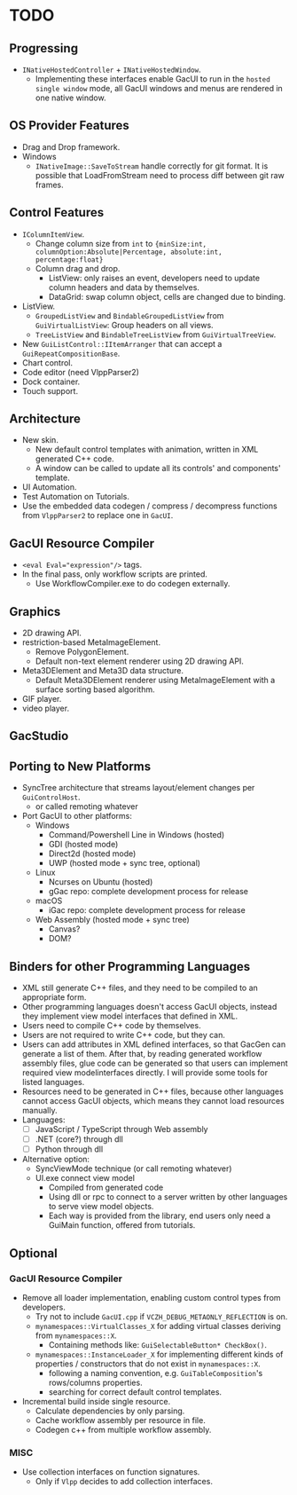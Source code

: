 # TODO

## Progressing

- `INativeHostedController` + `INativeHostedWindow`.
  - Implementing these interfaces enable GacUI to run in the `hosted single window` mode, all GacUI windows and menus are rendered in one native window.

## OS Provider Features

- Drag and Drop framework.
- Windows
  - `INativeImage::SaveToStream` handle correctly for git format. It is possible that LoadFromStream need to process diff between git raw frames.

## Control Features

- `IColumnItemView`.
  - Change column size from `int` to `{minSize:int, columnOption:Absolute|Percentage, absolute:int, percentage:float}`
  - Column drag and drop.
    - ListView: only raises an event, developers need to update column headers and data by themselves.
    - DataGrid: swap column object, cells are changed due to binding.
- ListView.
  - `GroupedListView` and `BindableGroupedListView` from `GuiVirtualListView`: Group headers on all views.
  - `TreeListView` and `BindableTreeListView` from `GuiVirtualTreeView`.
- New `GuiListControl::IItemArranger` that can accept a `GuiRepeatCompositionBase`.
- Chart control.
- Code editor (need VlppParser2)
- Dock container.
- Touch support.

## Architecture

- New skin.
  - New default control templates with animation, written in XML generated C++ code.
  - A window can be called to update all its controls' and components' template.
- UI Automation.
- Test Automation on Tutorials.
- Use the embedded data codegen / compress / decompress functions from `VlppParser2` to replace one in `GacUI`.

## GacUI Resource Compiler

- `<eval Eval="expression"/>` tags.
- In the final pass, only workflow scripts are printed.
  - Use WorkflowCompiler.exe to do codegen externally.

## Graphics

- 2D drawing API.
- restriction-based MetaImageElement.
  - Remove PolygonElement.
  - Default non-text element renderer using 2D drawing API.
- Meta3DElement and Meta3D data structure.
  - Default Meta3DElement renderer using MetaImageElement with a surface sorting based algorithm.
- GIF player.
- video player.

## GacStudio

## Porting to New Platforms

- SyncTree architecture that streams layout/element changes per `GuiControlHost`.
  - or called remoting whatever
- Port GacUI to other platforms:
  - Windows
    - Command/Powershell Line in Windows (hosted)
    - GDI (hosted mode)
    - Direct2d (hosted mode)
    - UWP (hosted mode + sync tree, optional)
  - Linux
    - Ncurses on Ubuntu (hosted)
    - gGac repo: complete development process for release
  - macOS
    - iGac repo: complete development process for release
  - Web Assembly (hosted mode + sync tree)
    - Canvas?
    - DOM?

## Binders for other Programming Languages

- XML still generate C++ files, and they need to be compiled to an appropriate form.
- Other programming languages doesn't access GacUI objects, instead they implement view model interfaces that defined in XML.
- Users need to compile C++ code by themselves.
- Users are not required to write C++ code, but they can.
- Users can add attributes in XML defined interfaces, so that GacGen can generate a list of them. After that, by reading generated workflow assembly files, glue code can be generated so that users can implement required view modelinterfaces directly. I will provide some tools for listed languages.
- Resources need to be generated in C++ files, because other languages cannot access GacUI objects, which means they cannot load resources manually.
- Languages:
  - [ ] JavaScript / TypeScript through Web assembly
  - [ ] .NET (core?) through dll
  - [ ] Python through dll
- Alternative option:
  - SyncViewMode technique (or call remoting whatever)
  - UI.exe connect view model
    - Compiled from generated code
    - Using dll or rpc to connect to a server written by other languages to serve view model objects.
    - Each way is provided from the library, end users only need a GuiMain function, offered from tutorials.

## Optional

### GacUI Resource Compiler

- Remove all loader implementation, enabling custom control types from developers.
  - Try not to include `GacUI.cpp` if `VCZH_DEBUG_METAONLY_REFLECTION` is on.
  - `mynamespaces::VirtualClasses_X` for adding virtual classes deriving from `mynamespaces::X`.
    - Containing methods like: `GuiSelectableButton* CheckBox()`.
  - `mynamespaces::InstanceLoader_X` for implementing different kinds of properties / constructors that do not exist in `mynamespaces::X`.
    - following a naming convention, e.g. `GuiTableComposition`'s rows/columns properties.
    - searching for correct default control templates.
- Incremental build inside single resource.
  -  Calculate dependencies by only parsing.
  -  Cache workflow assembly per resource in file.
  -  Codegen c++ from multiple workflow assembly.

### MISC

- Use collection interfaces on function signatures.
  - Only if `Vlpp` decides to add collection interfaces.
